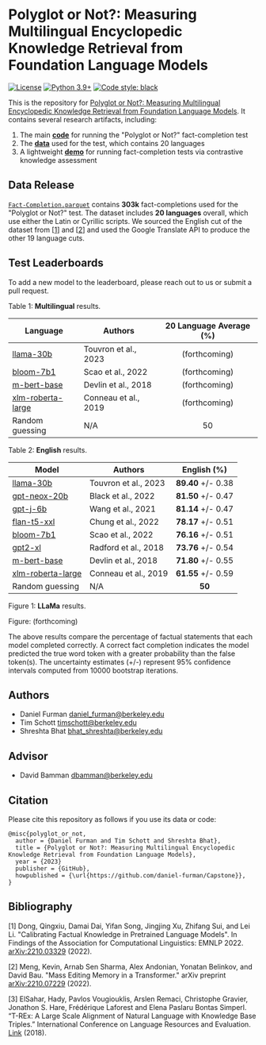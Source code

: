   # Polyglot or Not?: Measuring Multilingual Encyclopedic Knowledge Retrieval from Foundation Language Models

[![License](https://img.shields.io/badge/License-Apache_2.0-green.svg)](https://github.com/daniel-furman/Capstone/blob/main/LICENSE) 
[![Python 3.9+](https://img.shields.io/badge/python-3.9+-blue.svg)](https://www.python.org/downloads/release/python-390/) 
[![Code style: black](https://img.shields.io/badge/code%20style-black-000000.svg)](https://github.com/psf/black) 

This is the repository for [Polyglot or Not?: Measuring Multilingual Encyclopedic Knowledge Retrieval from Foundation Language Models](https://bit.ly/ischool-berkeley-capstone). It contains several research artifacts, including:

1. The main [**code**][cka_run_main] for running the "Polyglot or Not?" fact-completion test
2. The [**data**][hf_data] used for the test, which contains 20 languages
3. A lightweight [**demo**][cka_lightweight_demo] for running fact-completion tests via contrastive knowledge assessment

## Data Release

[`Fact-Completion.parquet`][hf_data] contains **303k** fact-completions used for the "Polyglot or Not?" test. The dataset includes **20 languages** overall, which use either the Latin or Cyrillic scripts. We sourced the English cut of the dataset from [[1][bib]] and [[2][bib]] and used the Google Translate API to produce the other 19 language cuts. 

## Test Leaderboards

To add a new model to the leaderboard, please reach out to us or submit a pull request.

Table 1: **Multilingual** results.

| Language            | Authors     |  20 Language Average (%)       |
|------------------|--------------|:--------------:|
| [llama-30b](https://arxiv.org/abs/2302.13971) | Touvron et al., 2023 | (forthcoming) | 
| [bloom-7b1](https://arxiv.org/abs/2211.05100) | Scao et al., 2022 | (forthcoming) | 
| [m-bert-base](https://arxiv.org/abs/1810.04805) | Devlin et al., 2018 | (forthcoming) | 
| [xlm-roberta-large](https://arxiv.org/abs/1911.02116) | Conneau et al., 2019 | (forthcoming) | 
| Random guessing | N/A | 50 | 

Table 2: **English** results.

| Model            | Authors      | English (%)      |
|------------------|--------------|:--------------:|
| [llama-30b](https://arxiv.org/abs/2302.13971) | Touvron et al., 2023 | **89.40** +/- 0.38 | 
| [gpt-neox-20b](https://arxiv.org/abs/2204.06745) | Black et al., 2022 | **81.50** +/- 0.47 |
| [gpt-j-6b](https://github.com/kingoflolz/mesh-transformer-jax/#gpt-j-6b) | Wang et al., 2021 | **81.14** +/- 0.47 |
| [flan-t5-xxl](https://arxiv.org/abs/2210.11416) | Chung et al., 2022 | **78.17** +/- 0.51 | 
| [bloom-7b1](https://arxiv.org/abs/2211.05100) | Scao et al., 2022 | **76.16** +/- 0.51 | 
| [gpt2-xl](https://d4mucfpksywv.cloudfront.net/better-language-models/language_models_are_unsupervised_multitask_learners.pdf) | Radford et al., 2018 | **73.76** +/- 0.54 | 
| [m-bert-base](https://arxiv.org/abs/1810.04805) | Devlin et al., 2018 | **71.80** +/- 0.55 | 
| [xlm-roberta-large](https://arxiv.org/abs/1911.02116) | Conneau et al., 2019 | **61.55** +/- 0.59 | 
| Random guessing | N/A | **50**   |  

Figure 1: **LLaMa** results. 

Figure: (forthcoming)

The above results compare the percentage of factual statements that each model completed correctly. A correct fact completion indicates the model predicted the true word token with a greater probability than the false token(s). The uncertainty estimates (+/-) represent 95% confidence intervals computed from 10000 bootstrap iterations.

## Authors

* Daniel Furman <daniel_furman@berkeley.edu>
* Tim Schott <timschott@berkeley.edu>
* Shreshta Bhat <bhat_shreshta@berkeley.edu>

## Advisor

* David Bamman <dbamman@berkeley.edu>

## Citation

Please cite this repository as follows if you use its data or code:

```
@misc{polyglot_or_not,
  author = {Daniel Furman and Tim Schott and Shreshta Bhat},
  title = {Polyglot or Not?: Measuring Multilingual Encyclopedic Knowledge Retrieval from Foundation Language Models},
  year = {2023}
  publisher = {GitHub},
  howpublished = {\url{https://github.com/daniel-furman/Capstone}},
}
```

## Bibliography 

[1] Dong, Qingxiu, Damai Dai, Yifan Song, Jingjing Xu, Zhifang Sui, and Lei Li. "Calibrating Factual Knowledge in Pretrained Language Models". In Findings of the Association for Computational Linguistics: EMNLP 2022. [arXiv:2210.03329][cka] (2022).

[2] Meng, Kevin, Arnab Sen Sharma, Alex Andonian, Yonatan Belinkov, and David Bau. "Mass Editing Memory in a Transformer." arXiv preprint [arXiv:2210.07229][memit] (2022).

[3] ElSahar, Hady, Pavlos Vougiouklis, Arslen Remaci, Christophe Gravier, Jonathon S. Hare, Frédérique Laforest and Elena Paslaru Bontas Simperl. “T-REx: A Large Scale Alignment of Natural Language with Knowledge Base Triples.” International Conference on Language Resources and Evaluation. [Link][trex] (2018).


[bib]: https://github.com/daniel-furman/Capstone#bibliography
[hf_data]: https://huggingface.co/datasets/CalibraGPT/Fact-Completion
[cka]: https://arxiv.org/abs/2210.03329
[memit]: https://arxiv.org/abs/2210.07229
[mmlu]: https://paperswithcode.com/sota/multi-task-language-understanding-on-mmlu
[mmlu_paper]: https://arxiv.org/abs/2009.03300
[trex]: http://aclanthology.lst.uni-saarland.de/L18-1544.pdf
[cka_lightweight_demo]: https://github.com/daniel-furman/Capstone/blob/main/notebooks/fact_completion_notebooks/fact-completion-lightweight-demo.ipynb
[cka_run_main]: https://github.com/daniel-furman/Capstone/blob/main/notebooks/fact_completion_notebooks/fact-completion-full-benchmark.ipynb
